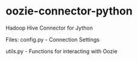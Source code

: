 oozie-connector-python
=====================

Hadoop Hive Connector for Jython

Files:
config.py - Connection Settings

utils.py - Functions for interacting with Oozie